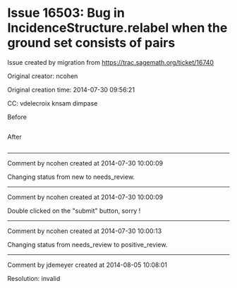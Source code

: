 # Issue 16503: Bug in IncidenceStructure.relabel when the ground set consists of pairs

Issue created by migration from https://trac.sagemath.org/ticket/16740

Original creator: ncohen

Original creation time: 2014-07-30 09:56:21

CC:  vdelecroix knsam dimpase

Before


```

```


After


```

```



---

Comment by ncohen created at 2014-07-30 10:00:09

Changing status from new to needs_review.


---

Comment by ncohen created at 2014-07-30 10:00:09

Double clicked on the "submit" button, sorry !


---

Comment by ncohen created at 2014-07-30 10:00:13

Changing status from needs_review to positive_review.


---

Comment by jdemeyer created at 2014-08-05 10:08:01

Resolution: invalid
